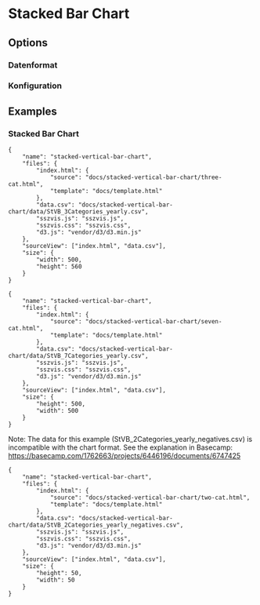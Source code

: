 # Stacked Bar Chart

## Options

### Datenformat

### Konfiguration

## Examples

### Stacked Bar Chart

```project
{
    "name": "stacked-vertical-bar-chart",
    "files": {
        "index.html": {
            "source": "docs/stacked-vertical-bar-chart/three-cat.html",
            "template": "docs/template.html"
        },
        "data.csv": "docs/stacked-vertical-bar-chart/data/StVB_3Categories_yearly.csv",
        "sszvis.js": "sszvis.js",
        "sszvis.css": "sszvis.css",
        "d3.js": "vendor/d3/d3.min.js"
    },
    "sourceView": ["index.html", "data.csv"],
    "size": {
        "width": 500,
        "height": 560
    }
}
```

```project
{
    "name": "stacked-vertical-bar-chart",
    "files": {
        "index.html": {
            "source": "docs/stacked-vertical-bar-chart/seven-cat.html",
            "template": "docs/template.html"
        },
        "data.csv": "docs/stacked-vertical-bar-chart/data/StVB_7Categories_yearly.csv",
        "sszvis.js": "sszvis.js",
        "sszvis.css": "sszvis.css",
        "d3.js": "vendor/d3/d3.min.js"
    },
    "sourceView": ["index.html", "data.csv"],
    "size": {
        "height": 500,
        "width": 500
    }
}
```

Note: The data for this example (StVB_2Categories_yearly_negatives.csv) is incompatible with the chart format. See the explanation in Basecamp:
https://basecamp.com/1762663/projects/6446196/documents/6747425

```project
{
    "name": "stacked-vertical-bar-chart",
    "files": {
        "index.html": {
            "source": "docs/stacked-vertical-bar-chart/two-cat.html",
            "template": "docs/template.html"
        },
        "data.csv": "docs/stacked-vertical-bar-chart/data/StVB_2Categories_yearly_negatives.csv",
        "sszvis.js": "sszvis.js",
        "sszvis.css": "sszvis.css",
        "d3.js": "vendor/d3/d3.min.js"
    },
    "sourceView": ["index.html", "data.csv"],
    "size": {
        "height": 50,
        "width": 50
    }
}
```

